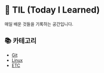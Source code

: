 # 📝 TIL (Today I Learned)

매일 배운 것들을 기록하는 공간입니다.

## 📚 카테고리

- [Git](./Git/)
- [Linux](./Linux/)
- [ETC](./ETC/)